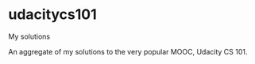 udacitycs101
============

My solutions 

An aggregate of my solutions to the very popular MOOC, Udacity CS 101. 
